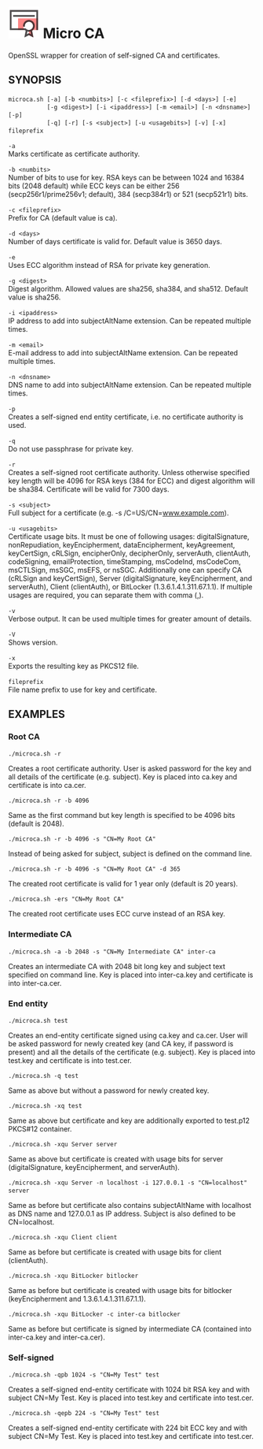 [![Micro CA](ICON.png)](https://www.medo64.com/microca/)  Micro CA
==================================================================

OpenSSL wrapper for creation of self-signed CA and certificates.

  
## SYNOPSIS ##

    microca.sh [-a] [-b <numbits>] [-c <fileprefix>] [-d <days>] [-e]
               [-g <digest>] [-i <ipaddress>] [-m <email>] [-n <dnsname>] [-p]
               [-q] [-r] [-s <subject>] [-u <usagebits>] [-v] [-x] fileprefix

`-a`  
Marks certificate as certificate authority.

`-b <numbits>`  
Number of bits to use for key. RSA keys can be between 1024 and 16384 bits (2048 default) while ECC keys can be either 256 (secp256r1/prime256v1; default), 384 (secp384r1) or 521 (secp521r1) bits.

`-c <fileprefix>`  
Prefix for CA (default value is ca).

`-d <days>`  
Number of days certificate is valid for. Default value is 3650 days.

`-e`  
Uses ECC algorithm instead of RSA for private key generation.

`-g <digest>`  
Digest algorithm. Allowed values are sha256, sha384, and sha512. Default value is sha256.

`-i <ipaddress>`  
IP address to add into subjectAltName extension. Can be repeated multiple times.

`-m <email>`  
E-mail address to add into subjectAltName extension. Can be repeated multiple times.

`-n <dnsname>`  
DNS name to add into subjectAltName extension. Can be repeated multiple times.

`-p`  
Creates a self-signed end entity certificate, i.e. no certificate authority is used.

`-q`  
Do not use passphrase for private key.

`-r`  
Creates a self-signed root certificate authority. Unless otherwise specified key length will be 4096 for RSA keys (384 for ECC) and digest algorithm will be sha384. Certificate will be valid for 7300 days.

`-s <subject>`  
Full subject for a certificate (e.g. -s /C=US/CN=www.example.com).

`-u <usagebits>`  
Certificate usage bits. It must be one of following usages: digitalSignature, nonRepudiation, keyEncipherment, dataEncipherment, keyAgreement, keyCertSign, cRLSign, encipherOnly, decipherOnly, serverAuth, clientAuth, codeSigning, emailProtection, timeStamping, msCodeInd, msCodeCom, msCTLSign, msSGC, msEFS, or nsSGC. Additionally one can specify CA (cRLSign and keyCertSign), Server (digitalSignature, keyEncipherment, and serverAuth), Client (clientAuth), or BitLocker (1.3.6.1.4.1.311.67.1.1). If multiple usages are required, you can separate them with comma (,).

`-v`  
Verbose output. It can be used multiple times for greater amount of details.

`-V`  
Shows version.

`-x`  
Exports the resulting key as PKCS12 file.

`fileprefix`  
File name prefix to use for key and certificate.


## EXAMPLES ##

### Root CA ###

    ./microca.sh -r

Creates a root certificate authority. User is asked password for the key and all details of the certificate (e.g. subject). Key is placed into ca.key and certificate is into ca.cer.

    ./microca.sh -r -b 4096

Same as the first command but key length is specified to be 4096 bits (default is 2048).

    ./microca.sh -r -b 4096 -s "CN=My Root CA"

Instead of being asked for subject, subject is defined on the command line.

    ./microca.sh -r -b 4096 -s "CN=My Root CA" -d 365

The created root certificate is valid for 1 year only (default is 20 years).

    ./microca.sh -ers "CN=My Root CA"

The created root certificate uses ECC curve instead of an RSA key.


### Intermediate CA ###

    ./microca.sh -a -b 2048 -s "CN=My Intermediate CA" inter-ca

Creates an intermediate CA with 2048 bit long key and subject text specified on command line. Key is placed into inter-ca.key and certificate is into inter-ca.cer.


### End entity ###

    ./microca.sh test

Creates an end-entity certificate signed using ca.key and ca.cer. User will be asked password for newly created key (and CA key, if password is present) and all the details of the certificate (e.g. subject). Key is placed into test.key and certificate is into test.cer.

    ./microca.sh -q test

Same as above but without a password for newly created key.

    ./microca.sh -xq test

Same as above but certificate and key are additionally exported to test.p12 PKCS#12 container.

    ./microca.sh -xqu Server server

Same as above but certificate is created with usage bits for server (digitalSignature, keyEncipherment, and serverAuth).

    ./microca.sh -xqu Server -n localhost -i 127.0.0.1 -s "CN=localhost" server

Same as before but certificate also contains subjectAltName with localhost as DNS name and 127.0.0.1 as IP address. Subject is also defined to be CN=localhost.

    ./microca.sh -xqu Client client

Same as before but certificate is created with usage bits for client (clientAuth).

    ./microca.sh -xqu BitLocker bitlocker

Same as before but certificate is created with usage bits for bitlocker (keyEncipherment and 1.3.6.1.4.1.311.67.1.1).

    ./microca.sh -xqu BitLocker -c inter-ca bitlocker

Same as before but certificate is signed by intermediate CA (contained into inter-ca.key and inter-ca.cer).

### Self-signed ###

    ./microca.sh -qpb 1024 -s "CN=My Test" test

Creates a self-signed end-entity certificate with 1024 bit RSA key and with subject CN=My Test. Key is placed into test.key and certificate into test.cer.

    ./microca.sh -qepb 224 -s "CN=My Test" test

Creates a self-signed end-entity certificate with 224 bit ECC key and with subject CN=My Test. Key is placed into test.key and certificate into test.cer.
